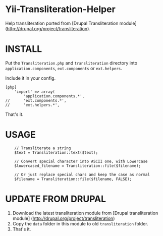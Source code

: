 Yii-Transliteration-Helper
==========================

Help transliteration ported from [Drupal Transliteration module] (http://drupal.org/project/transliteration).

INSTALL
==========================

Put the `Transliteration.php` and `transliteration` directory into `application.components`, `ext.components` or `ext.helpers`.

Include it in your config.

~~~
[php]
	'import' => array(
		'application.components.*',
//		'ext.components.*',
//		'ext.helpers.*',
~~~

That's it.

USAGE
==========================

~~~
	// Transliterate a string
	$text = Transliteration::text($text);
	
	// Convert special character into ASCII one, with Lowercase
	$lowercased_filename = Transliteration::file($filename);
	
	// Or just replace special chars and keep the case as normal
	$filename = Transliteration::file($filename, FALSE);
~~~


UPDATE FROM DRUPAL
==========================

1. Download the latest transliteration module from [Drupal transliteration module] (http://drupal.org/project/transliteration)
2. Copy the `data` folder in this module to old `transliteration` folder.
3. That's it.	
